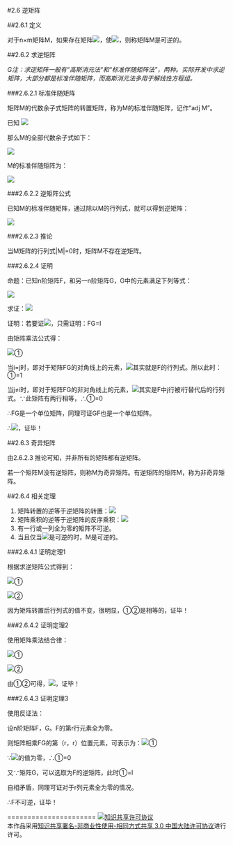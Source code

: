 #2.6 逆矩阵

##2.6.1 定义

对于n×m矩阵M，如果存在矩阵<img src="http://www.forkosh.com/mathtex.cgi?$${M^{ - 1}} $$">，使<img src="http://www.forkosh.com/mathtex.cgi?$$M{M^{ - 1}} = {M^{ - 1}}M = I $$">，则称矩阵M是可逆的。

##2.6.2 求逆矩阵

*G注：求逆矩阵一般有“高斯消元法“和“标准伴随矩阵法”，两种。实际开发中求逆矩阵，大部分都是标准伴随矩阵，而高斯消元法多用于解线性方程组。*

###2.6.2.1 标准伴随矩阵

矩阵M的代数余子式矩阵的转置矩阵，称为M的标准伴随矩阵，记作“adj M”。

已知
<img src="http://www.forkosh.com/mathtex.cgi?\[M = \left[ {\begin{array}{*{20}{c}}a&b&c\\d&e&f\\g&h&i\end{array}} \right]\]">

那么M的全部代数余子式如下：

<img src="http://www.forkosh.com/mathtex.cgi?\[\begin{array}{l}{C_{11}} =  + \left| {\begin{array}{*{20}{c}}e&f\\h&i\end{array}} \right|,{C_{12}} =  - \left| {\begin{array}{*{20}{c}}d&f\\g&i\end{array}} \right|,{C_{13}} =  + \left| {\begin{array}{*{20}{c}}d&e\\g&h\end{array}} \right|\\{C_{21}} =  - \left| {\begin{array}{*{20}{c}}b&c\\h&i\end{array}} \right|,{C_{22}} =  + \left| {\begin{array}{*{20}{c}}a&c\\g&i\end{array}} \right|,{C_{23}} =  - \left| {\begin{array}{*{20}{c}}a&b\\g&h\end{array}} \right|\\{C_{31}} =  + \left| {\begin{array}{*{20}{c}}b&c\\e&f\end{array}} \right|,{C_{32}} =  - \left| {\begin{array}{*{20}{c}}a&c\\d&f\end{array}} \right|,{C_{33}} =  + \left| {\begin{array}{*{20}{c}}a&b\\d&c\end{array}} \right|\end{array}\]">
M的标准伴随矩阵为：

<img src="http://www.forkosh.com/mathtex.cgi?\[adjM = {\left[ {\begin{array}{*{20}{c}}{{C_{11}}}&{{C_{12}}}&{{C_{13}}}\\{{C_{21}}}&{{C_{22}}}&{{C_{23}}}\\{{C_{31}}}&{{C_{32}}}&{{C_{33}}}\end{array}} \right]^T} = \left[ {\begin{array}{*{20}{c}}{{C_{11}}}&{{C_{21}}}&{{C_{31}}}\\{{C_{12}}}&{{C_{22}}}&{{C_{32}}}\\{{C_{13}}}&{{C_{23}}}&{{C_{33}}}\end{array}} \right]\]">
###2.6.2.2 逆矩阵公式已知M的标准伴随矩阵，通过除以M的行列式，就可以得到逆矩阵：<img src="http://www.forkosh.com/mathtex.cgi?\[{M^{ - 1}} = \frac{{adjM}}{{\left| M \right|}}\]">
###2.6.2.3 推论
当M矩阵的行列式|M|=0时，矩阵M不存在逆矩阵。
###2.6.2.4 证明
命题：已知n阶矩阵F，和另一n阶矩阵G，G中的元素满足下列等式：

<img src="http://www.forkosh.com/mathtex.cgi?\[{G_{ij}} = {\left( { - 1} \right)^{i + j}}\frac{{\left| {{F^{\left\{ {j,i} \right\}}}} \right|}}{{\left| F \right|}}\]">求证：<img src="http://www.forkosh.com/mathtex.cgi?\[G = {F^{ - 1}}\]">证明：若要证<img src="http://www.forkosh.com/mathtex.cgi?\[G = {F^{ - 1}}\]">，只需证明：FG=I
由矩阵乘法公式得：<img src="http://www.forkosh.com/mathtex.cgi?\[\begin{array}{l}{\left( {FG} \right)_{ij}} = \sum\limits_{k = 1}^n {{F_{ik}}{G_{kj}} = } \sum\limits_{k = 1}^n {{F_{ik}}} {\left( { - 1} \right)^{k + j}}\frac{{\left| {{F^{\left\{ {j,k} \right\}}}} \right|}}{{\left| F \right|}}\\ = \frac{1}{{\left| F \right|}}\sum\limits_{k = 1}^n {{{\left( { - 1} \right)}^{k + j}}{F_{ik}}} \left| {{F^{\left\{ {j,k} \right\}}}} \right|\end{array}\]">①
当i=j时，即对于矩阵FG的对角线上的元素，<img src="http://www.forkosh.com/mathtex.cgi?\[\sum\limits_{k = 1}^n {{{\left( { - 1} \right)}^{k + j}}{F_{ik}}} \left| {{F^{\left\{ {j,k} \right\}}}} \right|\]">其实就是F的行列式。所以此时：①=1当j≠i时，即对于矩阵FG的非对角线上的元素，<img src="http://www.forkosh.com/mathtex.cgi?\[\sum\limits_{k = 1}^n {{{\left( { - 1} \right)}^{k + j}}{F_{ik}}} \left| {{F^{\left\{ {j,k} \right\}}}} \right|\]">其实是F中j行被i行替代后的行列式。∵此矩阵有两行相等，∴①=0
∴FG是一个单位矩阵，同理可证GF也是一个单位矩阵。
∴<img src="http://www.forkosh.com/mathtex.cgi?\[G = {F^{ - 1}}\]">，证毕！
##2.6.3 奇异矩阵

由2.6.2.3 推论可知，并非所有的矩阵都有逆矩阵。

若一个矩阵M没有逆矩阵，则称M为奇异矩阵。有逆矩阵的矩阵M，称为非奇异矩阵。

##2.6.4 相关定理

1. 矩阵转置的逆等于逆矩阵的转置：<img src="http://www.forkosh.com/mathtex.cgi?\[{\left( {{M^T}} \right)^{ - 1}} = {\left( {{M^{ - 1}}} \right)^T}\]">
2. 矩阵乘积的逆等于逆矩阵的反序乘积：<img src="http://www.forkosh.com/mathtex.cgi?\[{\left( {FG} \right)^{ - 1}} = {G^{ - 1}}{F^{ - 1}}\]">
3. 有一行或一列全为零的矩阵不可逆。
4. 当且仅当<img src="http://www.forkosh.com/mathtex.cgi?\[{M^{T}}\]">是可逆的时，M是可逆的。 

###2.6.4.1 证明定理1

根据求逆矩阵公式得到：

<img src="http://www.forkosh.com/mathtex.cgi?\[{\left( {{M^T}} \right)^{ - 1}} = \frac{{adj\left( {{M^T}} \right)}}{{\left| {{M^T}} \right|}}\]">①

<img src="http://www.forkosh.com/mathtex.cgi?\[{\left( {{M^{ - 1}}} \right)^T} = {\left( {\frac{{adjM}}{{\left| M \right|}}} \right)^T} = \frac{{{{\left( {adjM} \right)}^T}}}{{\left| M \right|}}\]">②

因为矩阵转置后行列式的值不变，很明显，①②是相等的，证毕！

###2.6.4.2 证明定理2

使用矩阵乘法结合律：

<img src="http://www.forkosh.com/mathtex.cgi?\[{G^{ - 1}}{F^{^{ - 1}}}\left( {FG} \right) = {G^{^{ - 1}}}\left( {{F^{^{ - 1}}}F} \right)G = {G^{^{ - 1}}}G = I\]">①

<img src="http://www.forkosh.com/mathtex.cgi?\[{\left( {FG} \right)^{^{ - 1}}}FG = I\]">②

由①②可得，<img src="http://www.forkosh.com/mathtex.cgi?\[{\left( {FG} \right)^{ - 1}} = {G^{ - 1}}{F^{ - 1}}\]">，证毕！

###2.6.4.3 证明定理3

使用反证法：

设n阶矩阵F，G。F的第r行元素全为零。

则矩阵相乘FG的第（r，r）位置元素，可表示为：<img src="http://www.forkosh.com/mathtex.cgi?\[{{{\left( {FG} \right)}_{rr}} = \sum\limits_{k = 1}^n {{F_{rk}}{G_{kr}}} }\]">①

∵<img src="http://www.forkosh.com/mathtex.cgi?\[{{F_{rk}}}\]">的值为零，∴①=0

又∵矩阵G，可以选取为F的逆矩阵，此时①=I

自相矛盾，同理可证对于r列元素全为零的情况。

∴F不可逆，证毕！


======================
<a rel="license" href="http://creativecommons.org/licenses/by-nc-sa/3.0/cn/"><img alt="知识共享许可协议" style="border-width:0" src="https://i.creativecommons.org/l/by-nc-sa/3.0/cn/88x31.png" /></a><br />本作品采用<a rel="license" href="http://creativecommons.org/licenses/by-nc-sa/3.0/cn/">知识共享署名-非商业性使用-相同方式共享 3.0 中国大陆许可协议</a>进行许可。